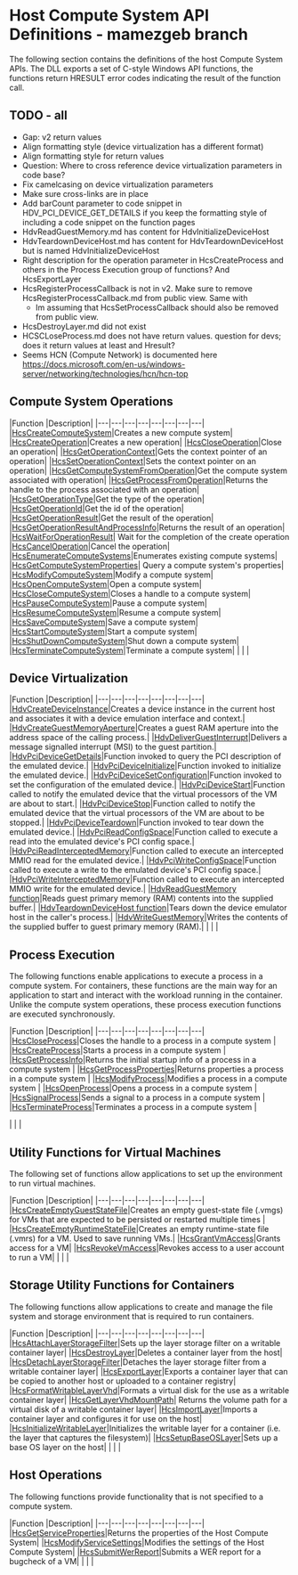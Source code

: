 # Host Compute System API Definitions - mamezgeb branch

The following section contains the definitions of the host Compute System APIs. The DLL exports a set of C-style Windows API functions, the functions return HRESULT error codes indicating the result of the function call.

## TODO - all

- Gap: v2 return values
- Align formatting style (device virtualization has a different format)
- Align formatting style for return values
- Question: Where to cross reference device virtualization parameters in code base?
- Fix camelcasing on device virtualization parameters
- Make sure cross-links are in place
- Add barCount parameter to code snippet in HDV_PCI_DEVICE_GET_DETAILS if you keep the formatting style of including a code snippet on the function pages
- HdvReadGuestMemory.md has content for HdvInitializeDeviceHost
- HdvTeardownDeviceHost.md has content for HdvTeardownDeviceHost but is named HdvInitializeDeviceHost
- Right description for the operation parameter in HcsCreateProcess and others in the Process Execution group of functions? And HcsExportLayer
- HcsRegisterProcessCallback is not in v2. Make sure to remove HcsRegisterProcessCallback.md from public view. Same with 
    - Im assuming that HcsSetProcessCallback should also be removed from public view.
- HcsDestroyLayer.md did not exist
- HCSCLoseProcess.md does not have return values. question for devs; does it return values at least and Hresult?
- Seems HCN (Compute Network) is documented here https://docs.microsoft.com/en-us/windows-server/networking/technologies/hcn/hcn-top

## Compute System Operations

|Function   |Description|
|---|---|---|---|---|---|---|---|
|[HcsCreateComputeSystem](./HcsCreateComputeSystem.md)|Creates a new compute system|
|[HcsCreateOperation](./HcsCreateOperation.md)|Creates a new operation|
|[HcsCloseOperation](./HcsCloseOperation.md)|Close an operation|
|[HcsGetOperationContext](./HcsGetOperationContext.md)|Gets the context pointer of an operation|
|[HcsSetOperationContext](./HcsSetOperationContext.md)|Sets the context pointer on an operation|
|[HcsGetComputeSystemFromOperation](.HcsGetComputeSystemFromOperation.md)|Get the compute system associated with operation|
|[HcsGetProcessFromOperation](.HcsGetProcessFromOperation.md)|Returns the handle to the process associated with an operation|
|[HcsGetOperationType](.HcsGetOperationType.md)|Get the type of the operation|
|[HcsGetOperationId](.HcsGetOperationId.md)|Get the id of the operation|
|[HcsGetOperationResult](.HcsGetOperationResult.md)|Get the result of the operation|
|[HcsGetOperationResultAndProcessInfo](.HcsGetOperationResultAndProcessInfo.md)|Returns the result of an operation|
|[HcsWaitForOperationResult](./HcsWaitForOperationResult.md)| Wait for the completion of the create operation
|[HcsCancelOperation](./HcsCancelOperation.md)|Cancel the operation|
|[HcsEnumerateComputeSystems](./HcsEnumerateComputeSystems.md)|Enumerates existing compute systems|
|[HcsGetComputeSystemProperties](./HcsGetComputeSystemProperties.md)| Query a compute system's properties|
|[HcsModifyComputeSystem](./HcsModifyComputeSystem.md)|Modify a compute system|
|[HcsOpenComputeSystem](./HcsOpenComputeSystem.md)|Open a compute system|
|[HcsCloseComputeSystem](./HcsCloseComputeSystem.md)|Closes a handle to a compute system|
|[HcsPauseComputeSystem](./HcsPauseComputeSystem.md)|Pause a compute system|
|[HcsResumeComputeSystem](./HcsResumeComputeSystem.md)|Resume a compute system|
|[HcsSaveComputeSystem](./HcsSaveComputeSystem.md)|Save a compute system|
|[HcsStartComputeSystem](./HcsStartComputeSystem.md)|Start a compute system|
|[HcsShutDownComputeSystem](./HcsShutDownComputeSystem.md)|Shut down a compute system|
|[HcsTerminateComputeSystem](./HcsTerminateComputeSystem.md)|Terminate a compute system|
|   |   |

## Device Virtualization

|Function   |Description|
|---|---|---|---|---|---|---|---|
|[HdvCreateDeviceInstance](./hdv/HdvCreateDeviceInstance.md)|Creates a device instance in the current host and associates it with a device emulation interface and context.|
|[HdvCreateGuestMemoryAperture](./hdv/HdvCreateGuestMemoryAperture.md)|Creates a guest RAM aperture into the address space of the calling process.|
|[HdvDeliverGuestInterrupt](./hdv/HdvDeliverGuestInterrupt.md)|Delivers a message signalled interrupt (MSI) to the guest partition.|
|[HdvPciDeviceGetDetails](./hdv/HdvPciDeviceGetDetails.md)|Function invoked to query the PCI description of the emulated device.|
|[HdvPciDeviceInitialize](./hdv/HdvPciDeviceInitialize.md)|Function invoked to initialize the emulated device.|
|[HdvPciDeviceSetConfiguration](./hdv/HdvPciDeviceSetConfiguration.md)|Function invoked to set the configuration of the emulated device.|
|[HdvPciDeviceStart](./hdv/HdvPciDeviceStart.md)|Function called to notify the emulated device that the virtual processors of the VM are about to start.|
|[HdvPciDeviceStop](./hdv/HdvPciDeviceStop.md)|Function called to notify the emulated device that the virtual processors of the VM are about to be stopped.|
|[HdvPciDeviceTeardown](./hdv/HdvPciDeviceTeardown.md)|Function invoked to tear down the emulated device.|
|[HdvPciReadConfigSpace](./hdv/HdvPciReadConfigSpace.md)|Function called to execute a read into the emulated device's PCI config space.|
|[HdvPciReadInterceptedMemory](./hdv/HdvPciReadInterceptedMemory.md)|Function called to execute an intercepted MMIO read for the emulated device.|
|[HdvPciWriteConfigSpace](./hdv/HdvPciWriteConfigSpace.md)|Function called to execute a write to the emulated device's PCI config space.|
|[HdvPciWriteInterceptedMemory](./hdv/HdvPciWriteInterceptedMemory.md)|Function called to execute an intercepted MMIO write for the emulated device.|
|[HdvReadGuestMemory function](./hdv/HdvReadGuestMemory.md)|Reads guest primary memory (RAM) contents into the supplied buffer.|
|[HdvTeardownDeviceHost function](./hdv/HdvTeardownDeviceHost.md)|Tears down the device emulator host in the caller's process.|
|[HdvWriteGuestMemory](./hdv/HdvWriteGuestMemory.md)|Writes the contents of the supplied buffer to guest primary memory (RAM).|
|   |   |

## Process Execution

The following functions enable applications to execute a process in a compute system. For containers, these functions are the main way for an application to start and interact with the workload running in the container. Unlike the compute system operations, these process execution functions are executed synchronously.

|Function   |Description|
|---|---|---|---|---|---|---|---|
|[HcsCloseProcess](./HcsCloseProcess.md)|Closes the handle to a  process in a compute system |
|[HcsCreateProcess](./HcsCreateProcess.md)|Starts a process in a compute system |
|[HcsGetProcessInfo](./HcsGetProcessInfo.md)|Returns the initial startup info of a process in a compute system |
|[HcsGetProcessProperties](./HcsGetProcessProperties.md)|Returns properties a process in a compute system |
|[HcsModifyProcess](./HcsModifyProcess.md)|Modifies a process in a compute system |
|[HcsOpenProcess](./HcsOpenProcess.md)|Opens a process in a compute system |
|[HcsSignalProcess](./HcsSignalProcess.md)|Sends a signal to a process in a compute system |
|[HcsTerminateProcess](./HcsTerminateProcess.md)|Terminates a process in a compute system |

|   |   |

## Utility Functions for Virtual Machines

The following set of functions allow applications to set up the environment to run virtual machines.

|Function   |Description|
|---|---|---|---|---|---|---|---|
|[HcsCreateEmptyGuestStateFile](./HcsCreateEmptyGuestStateFile.md)|Creates an empty guest-state file (.vmgs) for VMs that are expected to be persisted or restarted multiple times |
|[HcsCreateEmptyRuntimeStateFile](./HcsCreateEmptyRuntimeStateFile.md)|Creates an empty runtime-state file (.vmrs) for a VM. Used to save running VMs.|
|[HcsGrantVmAccess](./HcsGrantVmAccess.md)|Grants access for a VM|
|[HcsRevokeVmAccess](./HcsRevokeVmAccess.md)|Revokes access to a user account to run a VM|
|   |   |

## Storage Utility Functions for Containers

The following functions allow applications to create and manage the file system and storage environment that is required to run containers.

|Function   |Description|
|---|---|---|---|---|---|---|---|
|[HcsAttachLayerStorageFilter](./HcsAttachLayerStorageFilter.md)|Sets up the layer storage filter on a writable container layer|
|[HcsDestroyLayer](./HcsDestroyLayer.md)|Deletes a container layer from the host|
|[HcsDetachLayerStorageFilter](./HcsDetachLayerStorageFilter.md)|Detaches the layer storage filter from a writable container layer|
|[HcsExportLayer](./HcsExportLayer.md)|Exports a container layer that can be copied to another host or uploaded to a container registry|
|[HcsFormatWritableLayerVhd](./HcsFormatWritableLayerVhd.md)|Formats a virtual disk for the use as a writable container layer|
|[HcsGetLayerVhdMountPath](./HcsGetLayerVhdMountPath.md)| Returns the volume path for a virtual disk of a writable container layer|
|[HcsImportLayer](./HcsImportLayer.md)|Imports a container layer and configures it for use on the host|
|[HcsInitializeWritableLayer](./HcsInitializeWritableLayer.md)|Initializes the writable layer for a container (i.e. the layer that captures the filesystem)|
|[HcsSetupBaseOSLayer](./HcsSetupBaseOSLayer.md)|Sets up a base OS layer on the host|
|   |   |

## Host Operations

The following functions provide functionality that is not specified to a compute system.

|Function   |Description|
|---|---|---|---|---|---|---|---|
|[HcsGetServiceProperties](./HcsGetServiceProperties.md)|Returns the properties of the Host Compute System|
|[HcsModifyServiceSettings](./HcsModifyServiceSettings.md)|Modifies the settings of the Host Compute System|
|[HcsSubmitWerReport](./HcsSubmitWerReport.md)|Submits a WER report for a bugcheck of a VM|
|   |   |
